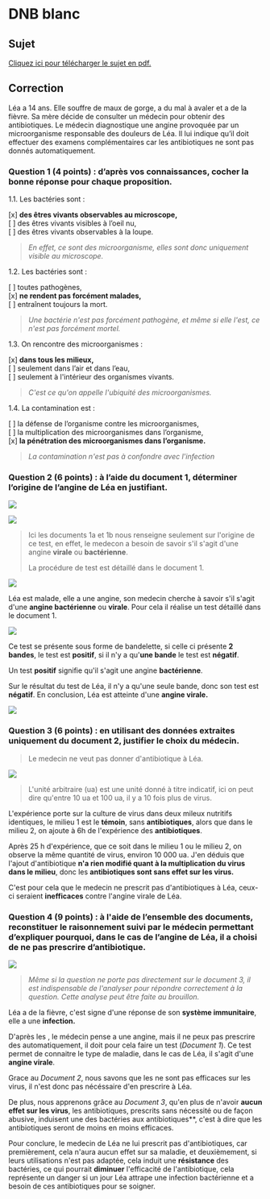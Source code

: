 # DNB blanc 



## Sujet

[Cliquez ici pour télécharger le sujet en pdf.](../Img/DNB/Sujet.pdf)



## Correction

Léa a 14 ans. Elle souffre de maux de gorge, a du mal à avaler et a de la fièvre. Sa mère décide de consulter un médecin pour obtenir des antibiotiques. Le médecin diagnostique une angine provoquée par un microorganisme responsable des douleurs de Léa. Il lui indique qu’il doit effectuer des examens complémentaires car les antibiotiques ne sont pas donnés automatiquement.

### Question 1 (4 points) : d’après vos connaissances, cocher la bonne réponse pour chaque proposition.

1.1. Les bactéries sont :

[x] **des êtres vivants observables au microscope,**<br/>
[ ] des êtres vivants visibles à l’oeil nu,<br/>
[ ] des êtres vivants observables à la loupe.<br/>

> *En effet, ce sont des microorganisme, elles sont donc uniquement visible au microscope.*

1.2. Les bactéries sont :

[ ] toutes pathogènes,<br/>
[x] **ne rendent pas forcément malades,**<br/>
[ ] entraînent toujours la mort.<br/>

> *Une bactérie n'est pas forcément pathogène, et même si elle l'est, ce n'est pas forcément mortel.*

1.3. On rencontre des microorganismes :

[x] **dans tous les milieux,**<br/>
[ ] seulement dans l’air et dans l’eau,<br/>
[ ] seulement à l'intérieur des organismes vivants.<br/>

> *C'est ce qu'on appelle l'ubiquité des microorganismes.*

1.4. La contamination est :

[ ] la défense de l’organisme contre les microorganismes,<br/>
[ ] la multiplication des microorganismes dans l’organisme,<br/>
[x] **la pénétration des microorganismes dans l’organisme.**<br/>

> *La contamination n'est pas à confondre avec l'infection*



### Question 2 (6 points) : à l’aide du document 1, déterminer l’origine de l’angine de Léa en justifiant.

![](../Img/DNB/1a.png)

![](../Img/DNB/1b.png)

> Ici les documents 1a et 1b nous renseigne seulement sur l'origine de ce test, en effet, le medecon a besoin de savoir s'il s'agit d'une angine **virale** ou **bactérienne**. 
>
> La procédure de test est détaillé dans le document 1.

![](../Img/DNB/1.png)

Léa est malade, elle a une angine, son medecin cherche à savoir s'il s'agit d'une **angine bactérienne** ou **virale**. Pour cela il réalise un test détaillé dans le document 1. 

![](../Img/DNB/1c.png)

Ce test se présente sous forme de bandelette, si celle ci présente **2 bandes**, le test est **positif**, si il n'y a qu'**une bande** le test est **négatif**. 

Un test **positif** signifie qu'il s'agit une angine **bactérienne**.

Sur le résultat du test de Léa, il n'y a qu'une seule bande, donc son test est **négatif**. En conclusion, Léa est atteinte d'une **angine virale.**

![](../Img/DNB/1d.png)



### Question 3 (6 points) : en utilisant des données extraites uniquement du document 2, justifier le choix du médecin.



> Le medecin ne veut pas donner d'antibiotique à Léa. 

![](../Img/DNB/2.png)

> L'unité arbitraire (ua) est une unité donné à titre indicatif, ici on peut dire qu'entre 10 ua et 100 ua, il y a 10 fois plus de virus. 

L'expérience porte sur la culture de virus dans deux mileux nutritifs identiques, le milieu 1 est le **témoin**, sans **antibiotiques**, alors que dans le milieu 2, on ajoute à 6h de l'expérience des **antibiotiques**. 

Après 25 h d'expérience, que ce soit dans le milieu 1 ou le milieu 2, on observe la même quantité de virus, environ 10 000 ua. J'en déduis que l'ajout d'antibiotique **n'a rien modifié quant à la multiplication du virus dans le milieu**, donc les **antibiotiques sont sans effet sur les virus.**

C'est pour cela que le medecin ne prescrit pas d'antibiotiques à Léa, ceux-ci seraient **inefficaces** contre l'angine virale de Léa. 



### Question 4 (9 points) : à l'aide de l’ensemble des documents, reconstituer le raisonnement suivi par le médecin permettant d’expliquer pourquoi, dans le cas de l’angine de Léa, il a choisi de ne pas prescrire d’antibiotique.



![](../Img/DNB/3.png)



> *Même si la question ne porte pas directement sur le document 3, il est indispensable de l'analyser pour répondre correctement à la question. Cette analyse peut être faite au brouillon.*



Léa a de la fièvre, c'est signe d'une réponse de son **système immunitaire**, elle a une **infection.**

D'après les , le médecin pense a une angine, mais il ne peux pas prescrire des  automatiquement, il doit pour cela faire un test (*Document 1*). Ce test permet de connaitre le type de maladie, dans le cas de Léa, il s'agit d'une **angine virale**. 

Grace au *Document 2*, nous savons que les  ne sont pas efficaces sur les virus, il n'est donc pas nécéssaire d'en prescrire à Léa. 

De plus, nous apprenons grâce au *Document 3*, qu'en plus de n'avoir **aucun effet sur les virus**, les antibiotiques, prescrits sans nécessité ou de façon abusive, induisent une  des bactéries aux antibiotiques**, c'est à dire que les antibiotiques seront de moins en moins efficaces.

Pour conclure, le medecin de Léa ne lui prescrit pas d'antibiotiques, car premièrement, cela n'aura aucun effet sur sa maladie, et deuxièmement, si leurs utilisations n'est pas adaptée, cela induit une **résistance** des bactéries, ce qui pourrait **diminuer** l'efficacité de l'antibiotique, cela représente un danger si un jour Léa attrape une infection bactérienne et a besoin de ces antibiotiques pour se soigner.  





